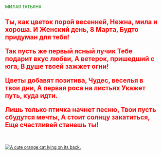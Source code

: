     
<p style = "color: green"> МИЛАЯ ТАТЬЯНА </p>
<h2 style = "color: red">
 
Ты, как цветок порой весенней,
Нежна, мила и хороша.
И Женский день, 8 Марта,
Будто придуман для тебя!

Так пусть же первый ясный лучик
Тебе подарит вкус любви,
А ветерок, пришедший с юга,
В душе твоей зажжет огни!

Цветы добавят позитива,
Чудес, веселья в твои дни,
А первая роса на листьях
Укажет путь, куда идти.

Лишь только птичка начнет песню,
Твои пусть сбудутся мечты,
А стоит солнцу закатиться,
Еще счастливей станешь ты!</h2>

              
<link href="https://fonts.googleapis.com/css?family=Lobster" rel="stylesheet" type="text/css">
<style>
  .red-text {
    color: red;
  }

  h2 {
    font-family: Lobster, Monospace;
  }

  p{
    font-size: 16px;
    font-family: Monospace;
  }

  .thick-green-border {
    border-color: green;
    border-width: 30px;
    border-style: solid;
    border-radius: 50%;
  }

  .smaller-image {
    width: 200px;
  }
  .silver-background {
    background-color:red;
  }
</style>


<a href="#"><img class="smaller-image thick-green-border" alt="A cute orange cat lying on its back. " src="https://bit.ly/fcc-relaxing-cat"></a>





